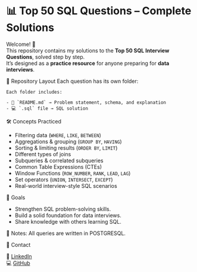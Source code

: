 # 📊 Top 50 SQL Questions – Complete Solutions

Welcome! 👋  
This repository contains my solutions to the **Top 50 SQL Interview Questions**, solved step by step.  
It’s designed as a **practice resource** for anyone preparing for **data interviews**.

📂 Repository Layout
    Each question has its own folder:
    
    Each folder includes:
    
    - 📄 `README.md` → Problem statement, schema, and explanation  
    - 💻 `.sql` file → SQL solution 

🛠️ Concepts Practiced
  - Filtering data (`WHERE`, `LIKE`, `BETWEEN`)  
  - Aggregations & grouping (`GROUP BY`, `HAVING`)  
  - Sorting & limiting results (`ORDER BY`, `LIMIT`)  
  - Different types of joins  
  - Subqueries & correlated subqueries  
  - Common Table Expressions (CTEs)  
  - Window Functions (`ROW_NUMBER`, `RANK`, `LEAD`, `LAG`)  
  - Set operators (`UNION`, `INTERSECT`, `EXCEPT`)  
  - Real-world interview-style SQL scenarios  

🎯 Goals
  - Strengthen SQL problem-solving skills.  
  - Build a solid foundation for data interviews.  
  - Share knowledge with others learning SQL.

📌 Notes:
    All queries are written in POSTGRESQL.
    
📧 Contact 

🔗 [LinkedIn](https://www.linkedin.com/in/ali-alaa/)  
💻 [GitHub](https://github.com/Alialaa122)



